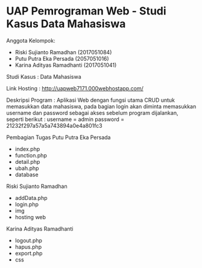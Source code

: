 # UAP Pemrograman Web - Studi Kasus Data Mahasiswa
Anggota Kelompok:
* Riski Sujianto Ramadhan     (2017051084)
* Putu Putra Eka Persada      (2057051016)
* Karina Adityas Ramadhanti   (2017051041)

Studi Kasus : Data Mahasiswa

Link Hosting : http://uapweb7171.000webhostapp.com/

Deskripsi Program : Aplikasi Web dengan fungsi utama CRUD untuk memasukkan data mahasiswa, pada bagian login akan diminta memasukkan username dan password sebagai akses sebelum program dijalankan, seperti berikut :
username = admin
password = 
21232f297a57a5a743894a0e4a801fc3

Pembagian Tugas
Putu Putra Eka Persada
* index.php
* function.php
* detail.php
* ubah.php
* database

Riski Sujianto Ramadhan
* addData.php
* login.php
* img
* hosting web

Karina Adityas Ramadhanti
* logout.php
* hapus.php
* export.php
* css

